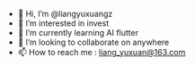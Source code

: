 - 👋 Hi, I’m @liangyuxuangz
- 👀 I’m interested in invest
- 🌱 I’m currently learning AI flutter
- 💞️ I’m looking to collaborate on anywhere
- 📫 How to reach me : liang_yuxuan@163.com

<!---
liangyuxuangz/liangyuxuangz is a ✨ special ✨ repository because its `README.md` (this file) appears on your GitHub profile.
You can click the Preview link to take a look at your changes.
--->
